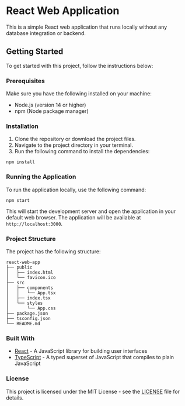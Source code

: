 # React Web Application

This is a simple React web application that runs locally without any database integration or backend. 

## Getting Started

To get started with this project, follow the instructions below:

### Prerequisites

Make sure you have the following installed on your machine:

- Node.js (version 14 or higher)
- npm (Node package manager)

### Installation

1. Clone the repository or download the project files.
2. Navigate to the project directory in your terminal.
3. Run the following command to install the dependencies:

```
npm install
```

### Running the Application

To run the application locally, use the following command:

```
npm start
```

This will start the development server and open the application in your default web browser. The application will be available at `http://localhost:3000`.

### Project Structure

The project has the following structure:

```
react-web-app
├── public
│   ├── index.html
│   └── favicon.ico
├── src
│   ├── components
│   │   └── App.tsx
│   ├── index.tsx
│   └── styles
│       └── App.css
├── package.json
├── tsconfig.json
└── README.md
```

### Built With

- [React](https://reactjs.org/) - A JavaScript library for building user interfaces
- [TypeScript](https://www.typescriptlang.org/) - A typed superset of JavaScript that compiles to plain JavaScript

### License

This project is licensed under the MIT License - see the [LICENSE](LICENSE) file for details.